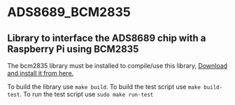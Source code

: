 # ADS8689_BCM2835

## Library to interface the ADS8689 chip with a Raspberry Pi using BCM2835

The bcm2835 library must be installed to compile/use this library, [Download and install it from here.](https://www.airspayce.com/mikem/bcm2835/)

To build the library use `make build`. To build the test script use `make build-test`. To run the test script use `sudo make run-test`

